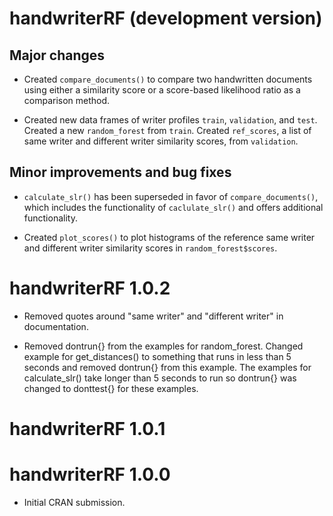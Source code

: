 # handwriterRF (development version)

## Major changes

* Created `compare_documents()` to compare two handwritten documents using either a similarity score or a score-based likelihood ratio as a comparison method.

* Created new data frames of writer profiles `train`, `validation`, and `test`. Created a new `random_forest` from `train`. Created `ref_scores`, a list of same writer and different writer similarity scores, from `validation`. 

## Minor improvements and bug fixes

* `calculate_slr()` has been superseded in favor of `compare_documents()`, which includes the functionality of `caclulate_slr()` and offers additional functionality.

* Created `plot_scores()` to plot histograms of the reference same writer and different writer similarity scores in `random_forest$scores`.

# handwriterRF 1.0.2

* Removed quotes around "same writer" and "different writer" in documentation.

* Removed dontrun{} from the examples for random_forest. Changed example for get_distances() to something that runs in less than 5 seconds and removed dontrun{} from this example. The examples for calculate_slr() take longer than 5 seconds to run so dontrun{} was changed to donttest{} for these examples.

# handwriterRF 1.0.1

# handwriterRF 1.0.0

* Initial CRAN submission.
